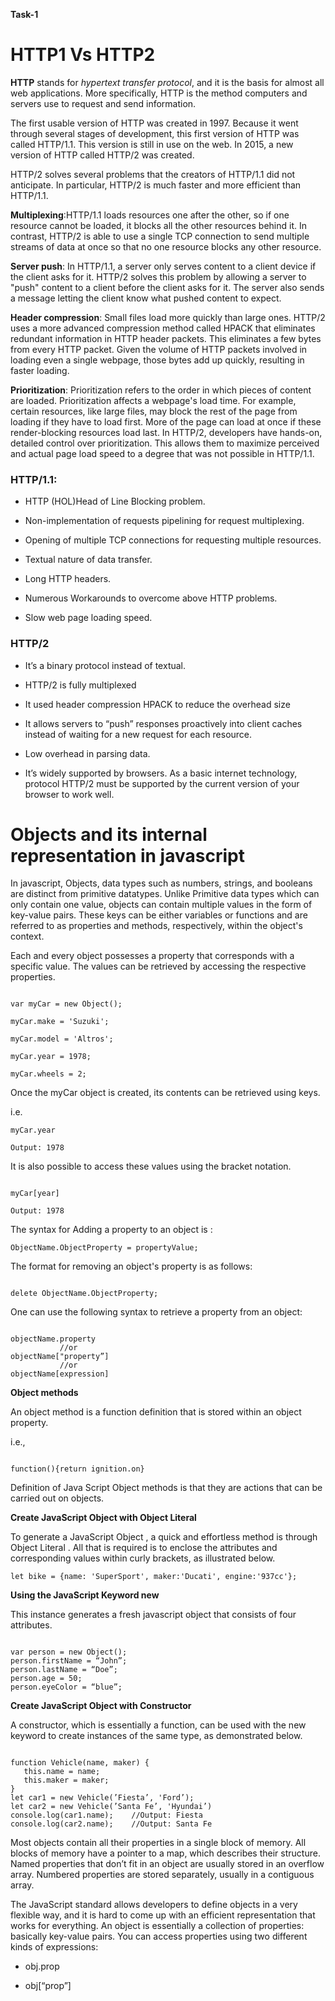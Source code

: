 **Task-1**

# HTTP1 Vs HTTP2

**HTTP** stands for _hypertext transfer protocol_, and it is the basis for almost all web applications. More specifically, HTTP is the method computers and servers use to request and send information.

The first usable version of HTTP was created in 1997. Because it went through several stages of development, this first version of HTTP was called HTTP/1.1. This version is still in use on the web. In 2015, a new version of HTTP called HTTP/2 was created.

HTTP/2 solves several problems that the creators of HTTP/1.1 did not anticipate. In particular, HTTP/2 is much faster and more efficient than HTTP/1.1.

**Multiplexing**:HTTP/1.1 loads resources one after the other, so if one resource cannot be loaded, it blocks all the other resources behind it. In contrast, HTTP/2 is able to use a single TCP connection to send multiple streams of data at once so that no one resource blocks any other resource.

**Server push**: In HTTP/1.1, a server only serves content to a client device if the client asks for it. HTTP/2 solves this problem by allowing a server to "push" content to a client before the client asks for it. The server also sends a message letting the client know what pushed content to expect.

**Header compression**: Small files load more quickly than large ones. HTTP/2 uses a more advanced compression method called HPACK that eliminates redundant information in HTTP header packets. This eliminates a few bytes from every HTTP packet. Given the volume of HTTP packets involved in loading even a single webpage, those bytes add up quickly, resulting in faster loading.

**Prioritization**: Prioritization refers to the order in which pieces of content are loaded. Prioritization affects a webpage's load time. For example, certain resources, like large files, may block the rest of the page from loading if they have to load first. More of the page can load at once if these render-blocking resources load last. In HTTP/2, developers have hands-on, detailed control over prioritization. This allows them to maximize perceived and actual page load speed to a degree that was not possible in HTTP/1.1.

### HTTP/1.1:

+ HTTP (HOL)Head of Line Blocking problem.

+ Non-implementation of requests pipelining for request multiplexing.

+ Opening of multiple TCP connections for requesting multiple resources.

+ Textual nature of data transfer.

+ Long HTTP headers.

+ Numerous Workarounds to overcome above HTTP problems.

+ Slow web page loading speed.

### HTTP/2

+ It’s a binary protocol instead of textual.

+ HTTP/2 is fully multiplexed

+ It used header compression HPACK to reduce the overhead size

+ It allows servers to “push” responses proactively into client caches instead of waiting for a new request for each resource.

+ Low overhead in parsing data.

+ It’s widely supported by browsers. As a basic internet technology, protocol HTTP/2 must be supported by the current version of your browser to work well.

# Objects and its internal representation in javascript

In javascript, Objects, data types such as numbers, strings, and booleans are distinct from primitive datatypes. Unlike Primitive data types which can only contain one value, objects can contain multiple values in the form of key-value pairs. These keys can be either variables or functions and are referred to as properties and methods, respectively, within the object's context.

Each and every object possesses a property that corresponds with a specific value. The values can be retrieved by accessing the respective properties.
```

var myCar = new Object();

myCar.make = 'Suzuki';

myCar.model = 'Altros';

myCar.year = 1978;

myCar.wheels = 2;
```

Once the myCar object is created, its contents can be retrieved using keys.

i.e.

```
myCar.year

Output: 1978
```

It is also possible to access these values using the bracket notation.
```

myCar[year]

Output: 1978
```

The syntax for Adding a property to an object is :

```
ObjectName.ObjectProperty = propertyValue;
```

The format for removing an object's property is as follows:
```

delete ObjectName.ObjectProperty;
```

One can use the following syntax to retrieve a property from an object:
```

objectName.property        
           //or
objectName["property”]     
           //or
objectName[expression]
```


**Object methods**

An object method is a function definition that is stored within an object property.

i.e.,
```

function(){return ignition.on}
```

Definition of Java Script Object methods is that they are actions that can be carried out on objects.

**Create JavaScript Object with Object Literal**

To generate a JavaScript Object , a quick and effortless method is through Object Literal . All that is required is to enclose the attributes and corresponding values within curly brackets, as illustrated below.

```
let bike = {name: 'SuperSport', maker:'Ducati', engine:'937cc'};
```

**Using the JavaScript Keyword new**

This instance generates a fresh javascript object that consists of four attributes.
```

var person = new Object();
person.firstName = “John”;
person.lastName = “Doe”;
person.age = 50;
person.eyeColor = “blue”;
```

**Create JavaScript Object with Constructor**

A constructor, which is essentially a function, can be used with the new keyword to create instances of the same type, as demonstrated below.
```

function Vehicle(name, maker) {
   this.name = name;
   this.maker = maker;
}
let car1 = new Vehicle(’Fiesta’, 'Ford’);
let car2 = new Vehicle(’Santa Fe’, 'Hyundai’)
console.log(car1.name);    //Output: Fiesta
console.log(car2.name);    //Output: Santa Fe
```

Most objects contain all their properties in a single block of memory. All blocks of memory have a pointer to a map, which describes their structure. Named properties that don’t fit in an object are usually stored in an overflow array. Numbered properties are stored separately, usually in a contiguous array.

The JavaScript standard allows developers to define objects in a very flexible way, and it is hard to come up with an efficient representation that works for everything. An object is essentially a collection of properties: basically key-value pairs. You can access properties using two different kinds of expressions:

+ obj.prop

+ obj[“prop”]
